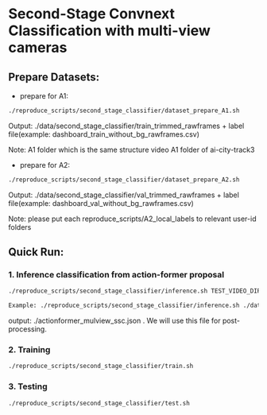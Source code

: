 # Second-Stage Convnext Classification with multi-view cameras

## Prepare Datasets:

+ prepare for A1:
```bash
./reproduce_scripts/second_stage_classifier/dataset_prepare_A1.sh 
```
Output: ./data/second_stage_classifier/train_trimmed_rawframes + label file(example: dashboard_train_without_bg_rawframes.csv)

Note: A1 folder which is the same structure video A1 folder of ai-city-track3

+ prepare for A2:
```bash
./reproduce_scripts/second_stage_classifier/dataset_prepare_A2.sh
```
Output: ./data/second_stage_classifier/val_trimmed_rawframes + label file(example: dashboard_val_without_bg_rawframes.csv)

Note: please put each reproduce_scripts/A2_local_labels to relevant user-id folders


## Quick Run: 
### 1. Inference classification from action-former proposal
```bash
./reproduce_scripts/second_stage_classifier/inference.sh TEST_VIDEO_DIR PROPOSAL

Example: ./reproduce_scripts/second_stage_classifier/inference.sh ./data/A2 ./actionformer.json
```
output: ./actionformer_mulview_ssc.json . We will use this file for post-processing.

### 2. Training
```bash
./reproduce_scripts/second_stage_classifier/train.sh
```
### 3. Testing
```bash
./reproduce_scripts/second_stage_classifier/test.sh
```